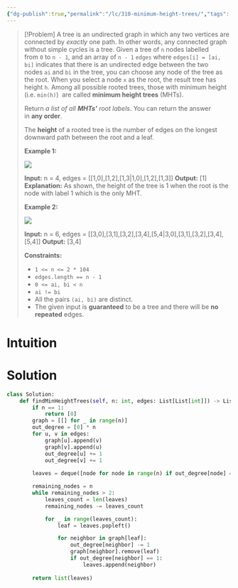```yaml
---
{"dg-publish":true,"permalink":"/lc/310-minimum-height-trees/","tags":["dfs","bfs","graph"]}
---
```


>[!Problem]
>A tree is an undirected graph in which any two vertices are connected by _exactly_ one path. In other words, any connected graph without simple cycles is a tree.
> Given a tree of `n` nodes labelled from `0` to `n - 1`, and an array of `n - 1` `edges` where `edges[i] = [ai, bi]` indicates that there is an undirected edge between the two nodes `ai` and `bi` in the tree, you can choose any node of the tree as the root. When you select a node `x` as the root, the result tree has height `h`. Among all possible rooted trees, those with minimum height (i.e. `min(h)`)  are called **minimum height trees** (MHTs).
> 
> Return _a list of all **MHTs'** root labels_. You can return the answer in **any order**.
> 
> The **height** of a rooted tree is the number of edges on the longest downward path between the root and a leaf.
> 
> **Example 1:**
> 
> ![](https://assets.leetcode.com/uploads/2020/09/01/e1.jpg)
> 
> **Input:** n = 4, edges = [[1,0],[1,2],[1,3\|1,0],[1,2],[1,3]]
> **Output:** [1]
> **Explanation:** As shown, the height of the tree is 1 when the root is the node with label 1 which is the only MHT.
> 
> **Example 2:**
> 
> ![](https://assets.leetcode.com/uploads/2020/09/01/e2.jpg)
> 
> **Input:** n = 6, edges = [[3,0],[3,1],[3,2],[3,4],[5,4\|3,0],[3,1],[3,2],[3,4],[5,4]]
> **Output:** [3,4]
> 
> **Constraints:**
> 
> - `1 <= n <= 2 * 104`
> - `edges.length == n - 1`
> - `0 <= ai, bi < n`
> - `ai != bi`
> - All the pairs `(ai, bi)` are distinct.
> - The given input is **guaranteed** to be a tree and there will be **no repeated** edges.

# Intuition

# Solution
```python
class Solution:
    def findMinHeightTrees(self, n: int, edges: List[List[int]]) -> List[int]:
        if n == 1:
            return [0]
        graph = [[] for _ in range(n)]
        out_degree = [0] * n
        for u, v in edges:
            graph[u].append(v)
            graph[v].append(u)
            out_degree[u] += 1
            out_degree[v] += 1
        
        leaves = deque([node for node in range(n) if out_degree[node] == 1])

        remaining_nodes = n
        while remaining_nodes > 2:
            leaves_count = len(leaves)
            remaining_nodes -= leaves_count

            for _ in range(leaves_count):
                leaf = leaves.popleft()

                for neighbor in graph[leaf]:
                    out_degree[neighbor] -= 1
                    graph[neighbor].remove(leaf)
                    if out_degree[neighbor] == 1:
                        leaves.append(neighbor)
            
        return list(leaves)
```